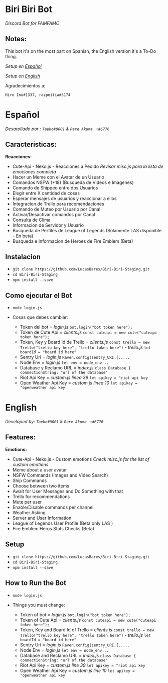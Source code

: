 # Biri Biri Bot
*Discord Bot for FAMFAMO*

## Notes:
This bot it's on the most part on Spanish, the English version it's a To-Do thing.

*Setup en [Español](https://github.com/LucasBares/Biri-Biri-Staging#Español)*

*Setup on [English](https://github.com/LucasBares/Biri-Biri-Staging#English)*


Agradecimientos a:
 
`Hiro Inu#1337, razpeitia#5174`


# Español

*Desarollado por :
`Taeko#0001` & `Rare Akuma ☆#6776`*

## Caracteristicas:

**Reacciones:** 
* Cute-Api - Neko.js -  Reacciones a Pedido *Revisar misc.js para la lista de emociones completa*
* Hacer un Meme con el Avatar de un Usuario
* Comandos NSFW (+18) (Busqueda de Videos e Imagenes)
* Comando de Shippeo entre dos Usuarios
* Elegir entre X cantidad de cosas
* Esperar mensajes de usuarios y reaccionar a ellos
* Integracion de Trello para recomendaciones
* Comando de Muteo por Usuario por Canal
* Activar/Desactivar comandos por Canal
* Consulta de Clima
* Informacion de Servidor y Usuario
* Busqueda de Perfiles de League of Legends (Solamente LAS disponible - En beta)
* Busqueda e Informacion de Heroes de Fire Emblem (Beta)

## Instalacion

* `git clone https://github.com/LucasBares/Biri-Biri-Staging.git`
* `cd Biri-Biri-Staging`
* `npm install --save`

## Como ejecutar el Bot

* `node login.js`

* Cosas que debes cambiar:
  * Token del bot = *login.js* `bot.login("bot token here");`
  * Token de Cute Api = *clients.js* `const cuteapi = new cute("cuteapi token here");`
  * Token, Key y Board Id de Trello = *clients.js* `const trello = new Trello("trello key here", "trello token here")` - *trello.js* `let boardId = "board id here"`
  * Sentry Uri = *login.js* `Raven.config(sentry_URI,{.....`
  * Node Env = *login.js* `let env = node_env...`
  * Database y Reclamo URL = *index.js* `class Database { connectionString: "url of the database"`
  * Riot Api Key = *custom.js linea 39* `let apikey = "riot api key`
  * Open Weather Api Key = *custom.js linea 10* `let apikey = "openweather api key`
  

# English

*Developed by:
`Taeko#0001` & `Rare Akuma ☆#6776`*


## Features:
**Emotions:** 
* Cute-Api - Neko.js -  Custom emotions *Check misc.js for the list of custom emotions*
* Meme about a user avatar
* NSFW Commands (Images and Video Search)
* Ship Commands
* Choose between two items
* Await for User Messages and Do Something with that
* Trello for recommendations
* Mute per user
* Enable/Disable commands per channel
* Weather Asking
* Server and User Information
* League of Legends User Profile (Beta only LAS )
* Fire Emblem Heros Stats Checks (Beta)

## Setup

* `git clone https://github.com/LucasBares/Biri-Biri-Staging.git`
* `cd Biri-Biri-Staging`
* `npm install --save`

## How to Run the Bot 

* `node login.js`

* Things you must change:
  * Token of bot = *login.js* `bot.login("bot token here");`
  * Token of Cute Api = *clients.js* `const cuteapi = new cute("cuteapi token here");`
  * Token, Key and Board Id of Trello = *clients.js* `const trello = new Trello("trello key here", "trello token here")` - *trello.js* `let boardId = "board id here"`
  * Sentry Uri = *login.js* `Raven.config(sentry_URI,{.....`
  * Node Env = *login.js* `let env = node_env...`
  * Database and Reclamo URL = *index.js* `class Database { connectionString: "url of the database"`
  * Riot Api Key = *custom.js line 39* `let apikey = "riot api key`
  * Open Weather Api Key = *custom.js line 10* `let apikey = "openweather api key`
  
